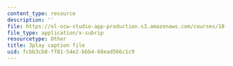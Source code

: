 ```yaml
---
content_type: resource
description: ''
file: https://ol-ocw-studio-app-production.s3.amazonaws.com/courses/18-03sc-differential-equations-fall-2011/fcbb3cb8ff8154e2bbb468ead566c1c9_eyNm7XGJr4s.vtt
file_type: application/x-subrip
resourcetype: Other
title: 3play caption file
uid: fcbb3cb8-ff81-54e2-bbb4-68ead566c1c9
---
```

